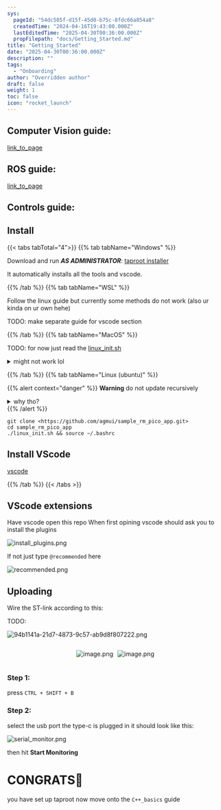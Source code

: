 ```yaml
---
sys:
  pageId: "54dc585f-d15f-45d0-b75c-8fdc66a854a8"
  createdTime: "2024-04-16T19:43:00.000Z"
  lastEditedTime: "2025-04-30T00:36:00.000Z"
  propFilepath: "docs/Getting_Started.md"
title: "Getting_Started"
date: "2025-04-30T00:36:00.000Z"
description: ""
tags:
  - "Onboarding"
author: "Overridden author"
draft: false
weight: 1
toc: false
icon: "rocket_launch"
---
```


## Computer Vision guide:

[link_to_page](86d45bc0-388b-4d26-8848-44f255f73d0e)

## ROS guide:

[link_to_page](3c76c1de-ec8f-46d6-8b0a-294005edc2d5)

## Controls guide:

## Install

{{< tabs tabTotal="4">}}
{{% tab tabName="Windows" %}}

Download and run _**AS ADMINISTRATOR**_: [taproot installer](https://github.com/Thornbots/TeachingFreshies/releases/tag/1.0)

It automatically installs all the tools and vscode.

{{% /tab %}}
{{% tab tabName="WSL" %}}

Follow the linux guide but currently some methods do not work (also ur kinda on ur own hehe)

TODO: make separate guide for vscode section

{{% /tab %}}
{{% tab tabName="MacOS" %}}

TODO: for now just read the [linux_init.sh](https://github.com/agmui/sample_rm_pico_app/blob/main/linux_init.sh)

<details>
<summary>might not work lol</summary>

`brew install libusb pkg-config`

Next install: [vscode](https://code.visualstudio.com/Download)

</details>

{{% /tab %}}
{{% tab tabName="Linux (ubuntu)" %}}

{{% alert context="danger" %}}
**Warning** do not update recursively
<details>
<summary>why tho?</summary>
There are some submodules that may go on for a while (like tinyusb) and I highly
recommend you don't need to get them.
If you want to see what submodules I update just look in `linux_init.sh`
</details>
{{% /alert %}}

```shell
git clone <https://github.com/agmui/sample_rm_pico_app.git>
cd sample_rm_pico_app
./linux_init.sh && source ~/.bashrc
```

## Install VScode

[vscode](https://code.visualstudio.com/Download)

{{% /tab %}}
{{< /tabs >}}

## VScode extensions

Have vscode open this repo
When first opining vscode should ask you to install the plugins

![install_plugins.png](https://prod-files-secure.s3.us-west-2.amazonaws.com/d518164a-d88e-44d1-a4ee-3adb3bd8bce0/89bd30f0-1825-4e77-867b-0a41ce370880/install_plugins.png?X-Amz-Algorithm=AWS4-HMAC-SHA256&X-Amz-Content-Sha256=UNSIGNED-PAYLOAD&X-Amz-Credential=ASIAZI2LB466TEOR35V2%2F20250508%2Fus-west-2%2Fs3%2Faws4_request&X-Amz-Date=20250508T090919Z&X-Amz-Expires=3600&X-Amz-Security-Token=IQoJb3JpZ2luX2VjEMn%2F%2F%2F%2F%2F%2F%2F%2F%2F%2FwEaCXVzLXdlc3QtMiJHMEUCIQDHnJfaFztj5DSu7YIU1h7UzoA%2BF0zuJ3K9Jij7LNGkcgIgEt2jiwI9oylxe0gQMNoy0fUsQIv9vAh1DGkgF00B0BMq%2FwMIchAAGgw2Mzc0MjMxODM4MDUiDOBx462x%2FzjGGE4nVircA7m5Uyc3WCFNoYMpjsTF1N3y0s7z%2FbOBfO5v25qZ1ZAN7rxoKLulXte0r62L1rP%2BAZ0MxZIDKznccGI0kE1oC7%2BpaDJOpe6qVVOBCi%2FDvwde9O%2BAR5sX5Wni3h2oWpCpPMqIhqYCgDbeLSq5gG6ZpbCBMHwOgelpNR17jwXsTg8YGuiETFHeYrJk%2FJAAyj7vqE%2F5PwiYOgui17CY0amAm4iD3IUyNi2M19s1J%2BQY%2F17D1cSGLNMIiLmokXmBfN%2FUTi2NF%2BHL5oVCR6UOMjv5cxV6ye5ZnPDQt32%2BA0IijAf1GY%2FlQNSThZab5rTHF4%2FcrHHNlrBR5fO9NtpsFFRFGQL4YD47uHQQujieWbIILHpb90sJduj3XvnBhcM76bW15WtdtwIqtdnKWQl7zxYMoEzeD4C6jwxM5x8BWLfKFRa3pUHe8AGjoM%2BhZA31B4k33Y%2B4c%2FlhvNZKuYaIlgqMVwLdghvHixIjYiaUrxdq4ARhj3x%2F%2BLDYnDeM4bR14%2BwbU4eh3UCP34Z0YUNa0I89AJrCjzH8XoOCho8NhqVDfYztWGagLn64qwUqlGktWjorV1cuA9s3HizFueyun1rPyumhUb1VT9wD3USonMSddzqZuIy8CvyuvOYx4KGOMOTf8cAGOqUB6I7Mkbx1gcVH8iHNpaiouo3aAG3YEvYawzD2XpmNtAfwquHfzPtAVE7HBLLkoFubbbe00iFq%2FdNqeFP0vm5HFUP9DNBgghxC45CoRgxcEJu8d7203O5h6mz5J5Lw5WEHNwO8DpsilL7DLDO1S2jC6MeMX8YGkl%2Bhk7rXc0Q5tMxmOf4Z9%2BbK5Cj0wo2bsHj7xCvFbX%2BrI6TgmAi90jzVU1TvfSSH&X-Amz-Signature=9b84d552cc366297c8050b6f4879839f7779d4d922c2431b6935dbdb46476179&X-Amz-SignedHeaders=host&x-id=GetObject)

If not just type `@recommended` here  

![recommended.png](https://prod-files-secure.s3.us-west-2.amazonaws.com/d518164a-d88e-44d1-a4ee-3adb3bd8bce0/61e661e9-5d85-4dfc-be0d-8d2097a5e793/recommended.png?X-Amz-Algorithm=AWS4-HMAC-SHA256&X-Amz-Content-Sha256=UNSIGNED-PAYLOAD&X-Amz-Credential=ASIAZI2LB466TEOR35V2%2F20250508%2Fus-west-2%2Fs3%2Faws4_request&X-Amz-Date=20250508T090919Z&X-Amz-Expires=3600&X-Amz-Security-Token=IQoJb3JpZ2luX2VjEMn%2F%2F%2F%2F%2F%2F%2F%2F%2F%2FwEaCXVzLXdlc3QtMiJHMEUCIQDHnJfaFztj5DSu7YIU1h7UzoA%2BF0zuJ3K9Jij7LNGkcgIgEt2jiwI9oylxe0gQMNoy0fUsQIv9vAh1DGkgF00B0BMq%2FwMIchAAGgw2Mzc0MjMxODM4MDUiDOBx462x%2FzjGGE4nVircA7m5Uyc3WCFNoYMpjsTF1N3y0s7z%2FbOBfO5v25qZ1ZAN7rxoKLulXte0r62L1rP%2BAZ0MxZIDKznccGI0kE1oC7%2BpaDJOpe6qVVOBCi%2FDvwde9O%2BAR5sX5Wni3h2oWpCpPMqIhqYCgDbeLSq5gG6ZpbCBMHwOgelpNR17jwXsTg8YGuiETFHeYrJk%2FJAAyj7vqE%2F5PwiYOgui17CY0amAm4iD3IUyNi2M19s1J%2BQY%2F17D1cSGLNMIiLmokXmBfN%2FUTi2NF%2BHL5oVCR6UOMjv5cxV6ye5ZnPDQt32%2BA0IijAf1GY%2FlQNSThZab5rTHF4%2FcrHHNlrBR5fO9NtpsFFRFGQL4YD47uHQQujieWbIILHpb90sJduj3XvnBhcM76bW15WtdtwIqtdnKWQl7zxYMoEzeD4C6jwxM5x8BWLfKFRa3pUHe8AGjoM%2BhZA31B4k33Y%2B4c%2FlhvNZKuYaIlgqMVwLdghvHixIjYiaUrxdq4ARhj3x%2F%2BLDYnDeM4bR14%2BwbU4eh3UCP34Z0YUNa0I89AJrCjzH8XoOCho8NhqVDfYztWGagLn64qwUqlGktWjorV1cuA9s3HizFueyun1rPyumhUb1VT9wD3USonMSddzqZuIy8CvyuvOYx4KGOMOTf8cAGOqUB6I7Mkbx1gcVH8iHNpaiouo3aAG3YEvYawzD2XpmNtAfwquHfzPtAVE7HBLLkoFubbbe00iFq%2FdNqeFP0vm5HFUP9DNBgghxC45CoRgxcEJu8d7203O5h6mz5J5Lw5WEHNwO8DpsilL7DLDO1S2jC6MeMX8YGkl%2Bhk7rXc0Q5tMxmOf4Z9%2BbK5Cj0wo2bsHj7xCvFbX%2BrI6TgmAi90jzVU1TvfSSH&X-Amz-Signature=9738f1addc0450868e133489f69d5aaefb000a80dbfcab02d910cfb6dcf4c3bf&X-Amz-SignedHeaders=host&x-id=GetObject)

## Uploading

Wire the ST-link according to this:

TODO:

![94b1141a-21d7-4873-9c57-ab9d8f807222.png](https://prod-files-secure.s3.us-west-2.amazonaws.com/d518164a-d88e-44d1-a4ee-3adb3bd8bce0/e5fad17d-ab82-4300-9f4c-505ab4b1202c/94b1141a-21d7-4873-9c57-ab9d8f807222.png?X-Amz-Algorithm=AWS4-HMAC-SHA256&X-Amz-Content-Sha256=UNSIGNED-PAYLOAD&X-Amz-Credential=ASIAZI2LB466TEOR35V2%2F20250508%2Fus-west-2%2Fs3%2Faws4_request&X-Amz-Date=20250508T090919Z&X-Amz-Expires=3600&X-Amz-Security-Token=IQoJb3JpZ2luX2VjEMn%2F%2F%2F%2F%2F%2F%2F%2F%2F%2FwEaCXVzLXdlc3QtMiJHMEUCIQDHnJfaFztj5DSu7YIU1h7UzoA%2BF0zuJ3K9Jij7LNGkcgIgEt2jiwI9oylxe0gQMNoy0fUsQIv9vAh1DGkgF00B0BMq%2FwMIchAAGgw2Mzc0MjMxODM4MDUiDOBx462x%2FzjGGE4nVircA7m5Uyc3WCFNoYMpjsTF1N3y0s7z%2FbOBfO5v25qZ1ZAN7rxoKLulXte0r62L1rP%2BAZ0MxZIDKznccGI0kE1oC7%2BpaDJOpe6qVVOBCi%2FDvwde9O%2BAR5sX5Wni3h2oWpCpPMqIhqYCgDbeLSq5gG6ZpbCBMHwOgelpNR17jwXsTg8YGuiETFHeYrJk%2FJAAyj7vqE%2F5PwiYOgui17CY0amAm4iD3IUyNi2M19s1J%2BQY%2F17D1cSGLNMIiLmokXmBfN%2FUTi2NF%2BHL5oVCR6UOMjv5cxV6ye5ZnPDQt32%2BA0IijAf1GY%2FlQNSThZab5rTHF4%2FcrHHNlrBR5fO9NtpsFFRFGQL4YD47uHQQujieWbIILHpb90sJduj3XvnBhcM76bW15WtdtwIqtdnKWQl7zxYMoEzeD4C6jwxM5x8BWLfKFRa3pUHe8AGjoM%2BhZA31B4k33Y%2B4c%2FlhvNZKuYaIlgqMVwLdghvHixIjYiaUrxdq4ARhj3x%2F%2BLDYnDeM4bR14%2BwbU4eh3UCP34Z0YUNa0I89AJrCjzH8XoOCho8NhqVDfYztWGagLn64qwUqlGktWjorV1cuA9s3HizFueyun1rPyumhUb1VT9wD3USonMSddzqZuIy8CvyuvOYx4KGOMOTf8cAGOqUB6I7Mkbx1gcVH8iHNpaiouo3aAG3YEvYawzD2XpmNtAfwquHfzPtAVE7HBLLkoFubbbe00iFq%2FdNqeFP0vm5HFUP9DNBgghxC45CoRgxcEJu8d7203O5h6mz5J5Lw5WEHNwO8DpsilL7DLDO1S2jC6MeMX8YGkl%2Bhk7rXc0Q5tMxmOf4Z9%2BbK5Cj0wo2bsHj7xCvFbX%2BrI6TgmAi90jzVU1TvfSSH&X-Amz-Signature=a86faa6446b4745d26d96230bcb7f81da5c17ef6804ce6bd88d3df8ab7742895&X-Amz-SignedHeaders=host&x-id=GetObject)

<div style="display: flex;flex-direction: row; column-gap:10px; max-width: 630px;justify-content: center;">
<div>

![image.png](https://prod-files-secure.s3.us-west-2.amazonaws.com/d518164a-d88e-44d1-a4ee-3adb3bd8bce0/210ecb78-1116-4d7b-b9b7-2292f66fa2c2/image.png?X-Amz-Algorithm=AWS4-HMAC-SHA256&X-Amz-Content-Sha256=UNSIGNED-PAYLOAD&X-Amz-Credential=ASIAZI2LB466WQZSVIPB%2F20250508%2Fus-west-2%2Fs3%2Faws4_request&X-Amz-Date=20250508T090924Z&X-Amz-Expires=3600&X-Amz-Security-Token=IQoJb3JpZ2luX2VjEMn%2F%2F%2F%2F%2F%2F%2F%2F%2F%2FwEaCXVzLXdlc3QtMiJGMEQCIGv7D93u%2F%2FGUt79KTOSiPN9HEE%2FCNXKpBmmer8B9diNGAiBn7q%2FyfPTxjgYsdjzlCA47tUzFgoWi6tVcV3ZEtF9JNir%2FAwhyEAAaDDYzNzQyMzE4MzgwNSIMA806Ojq6w8QyOmcxKtwDN%2FGuOnWqHqTQE5jZ%2FEImrFBkPZPGeCApPMIEV6OF7zLW30hVJko2JJdQrLKCwKluILyXz44Q73Zv8I767n5Q2dJHIRAYyYdiqNXTWsS6I899Zha0VM3m65FCBV1HzsGZoJFBFrut5brBsw4A1bI41e2FYxYQ60ENleH9N6ij0S%2FOQ9A%2Fyzohc2fpGXhoo7S3PySBdVcZX16R0NqZCDLjATwIIsNl1bl9cAoxWDeis49kr1X3JpACPCZ5Jq6j8WYQVmmB4j4oQikSmndbyDcmLA%2BB%2BkXHUP9d3jLoRiY4DS%2FUUuEj0F0Iw%2BvDIRRDqmxHWBKYj8AFXCfn0YP0GUXn9lDKMqhgilqsFg%2Fl6WOSMYNGm4by5hLHpvkLpTd84rA4F%2BVBBLUtFqypIvEcPTWLuiCiwmAA6VrsdewFWSbX8w6e%2BOiNoJgkaEALgBb%2BxhjSdwRbQceWYdGVAyBPr5wRXhzA1NMlZimGq%2BejH72a2W0dyPe7WOcmaZCrjIyvkL1yShuuH%2FjV5CZmqoiEGFRw4L8DMU1UW1vXq7K3iuT6FVGqH7vBDIsW%2BG2vsCrk6j1xoV0G2jZwB%2BLTtinFr8OJyWvQp1SAeW5nZFUT4gyE3%2FBV0SsJ15n1MsS1MgAw%2FN%2FxwAY6pgE49RBDHuNNM%2Bi73yQxCyPpbsY3FW2JlGKD6b1agWPQdjVWHS6m7cy2mptqvmnAKmc8gmgpDxi7iB1K4LxysdH8vKxNhmpAgiiYrwWkVB7ms4e3bJLApKPzYCVm2%2BH1ExOcwQhyIAOKRZGW7JEqHZ0zMA%2Bq%2Bfap2MJWmPV0L3njrh7yUG0zudVKys7%2BTx50fE7oxrZlEA1NlVgAICq%2FE1W%2FToIkLVG6&X-Amz-Signature=774f15fd95b6ee6d471d3fbab5c964b39c3b3dd16cfa3cd0a61a0b16c07a65f7&X-Amz-SignedHeaders=host&x-id=GetObject)

</div>
<div>

![image.png](https://prod-files-secure.s3.us-west-2.amazonaws.com/d518164a-d88e-44d1-a4ee-3adb3bd8bce0/33a0fd0f-8ca6-4a86-8e09-26e95ded1fff/image.png?X-Amz-Algorithm=AWS4-HMAC-SHA256&X-Amz-Content-Sha256=UNSIGNED-PAYLOAD&X-Amz-Credential=ASIAZI2LB4662E3FSP4W%2F20250508%2Fus-west-2%2Fs3%2Faws4_request&X-Amz-Date=20250508T090924Z&X-Amz-Expires=3600&X-Amz-Security-Token=IQoJb3JpZ2luX2VjEMn%2F%2F%2F%2F%2F%2F%2F%2F%2F%2FwEaCXVzLXdlc3QtMiJIMEYCIQCMRpCzZxH1VdWDN2CnFYKN2PZGssY7wYS6KX7Ql5lYrAIhAO25XhgTTKIpCsVlRfRbvz%2BqYavfVy5BcETsmUeaTDdWKv8DCHIQABoMNjM3NDIzMTgzODA1IgyVu%2BZvzznUfTWsbCAq3AOrpFKiruFzikS%2FL8gQVuN4VHFsG%2FTVgQXPwx0l4FI3bH2knkZ16KUvgxlHctW57f1q8p7QannRyFnXSW3GjIFZcBxF4WHjMocsi5nBPtQTPVSy6uJpNESLB3HSQCctcmwCixlfXzkTOgSPNMvAjkztOR3rmKYGim7I4%2Bmk8lbkvHByVLhwOtstlmEagDCekWvkDU5Oi%2FvQ4IoWMzqC%2BPM0RsKbwgDeQE3COZWdeNADO7CHimroNiBOsonfPp0fY8KYlsNiJjYJSjq9R5TfqLAqWb42cR87A8dVGKFbLn%2BI9YKuSzuHtNyl7ZwWor5euAA8Zeo2FH2yoYNNCLGH5FKHjVC41BmY1XNhqFxxOgjPBIMNbud%2BgwJYa0cD7SuLRz48SZnjXpudMWRzuloW71kGBtCJqGNH8%2Bhicn3Tb%2FN0IclhZ3XEiwQb9q5I0LR%2B8O3yt1KvyJMUUNMI%2F95Dh%2BwmkA9PHSjGqCZcl2ELO6aButxmoSzDrRZDjn%2FQ1kNCk%2ByaJMsaqmPOS9N0oTftE%2BneoG9WqoWfqcp19%2FfPZeHeQ3jH3qxI0mAksBqcpNwwmOpV3dSofEafGJ52K0QqB0SBhjg2j5GMshFV038WnSWwJ9Q1H2%2BPRn5b2Ka9TDD74PHABjqkAS%2F%2FaO%2Ff5%2FhR8NwWOhK9cnZj2C35nHXGhQ4%2FOjm48M2kt4P25T1%2Fv%2BXI4x81T1r4DPk66EztEpJHtHH0qZXw6RrWNJwtsdv%2F6ztSdZpfytTxCem5e4AjkAxBE1FSdBsPy8dIfJVIAdB727za5NRiayBPYBDLNEVj%2BWOClrVt13uk%2FPv%2BvXfzBfTz32jDhN8o6JbpFtSwU6Y%2BXw4e2eX5TDr7xHoE&X-Amz-Signature=b79fcfa530f615fd3c221712361903b9a9f5f9801e6018614f68debcf817a934&X-Amz-SignedHeaders=host&x-id=GetObject)

</div>
</div>

### Step 1:

press `CTRL + SHIFT + B`

### Step 2:

select the usb port the type-c is plugged in it should look like this:

![serial_monitor.png](https://prod-files-secure.s3.us-west-2.amazonaws.com/d518164a-d88e-44d1-a4ee-3adb3bd8bce0/f03f4774-05d4-4393-b6a0-d5efb6d315ab/serial_monitor.png?X-Amz-Algorithm=AWS4-HMAC-SHA256&X-Amz-Content-Sha256=UNSIGNED-PAYLOAD&X-Amz-Credential=ASIAZI2LB466TEOR35V2%2F20250508%2Fus-west-2%2Fs3%2Faws4_request&X-Amz-Date=20250508T090919Z&X-Amz-Expires=3600&X-Amz-Security-Token=IQoJb3JpZ2luX2VjEMn%2F%2F%2F%2F%2F%2F%2F%2F%2F%2FwEaCXVzLXdlc3QtMiJHMEUCIQDHnJfaFztj5DSu7YIU1h7UzoA%2BF0zuJ3K9Jij7LNGkcgIgEt2jiwI9oylxe0gQMNoy0fUsQIv9vAh1DGkgF00B0BMq%2FwMIchAAGgw2Mzc0MjMxODM4MDUiDOBx462x%2FzjGGE4nVircA7m5Uyc3WCFNoYMpjsTF1N3y0s7z%2FbOBfO5v25qZ1ZAN7rxoKLulXte0r62L1rP%2BAZ0MxZIDKznccGI0kE1oC7%2BpaDJOpe6qVVOBCi%2FDvwde9O%2BAR5sX5Wni3h2oWpCpPMqIhqYCgDbeLSq5gG6ZpbCBMHwOgelpNR17jwXsTg8YGuiETFHeYrJk%2FJAAyj7vqE%2F5PwiYOgui17CY0amAm4iD3IUyNi2M19s1J%2BQY%2F17D1cSGLNMIiLmokXmBfN%2FUTi2NF%2BHL5oVCR6UOMjv5cxV6ye5ZnPDQt32%2BA0IijAf1GY%2FlQNSThZab5rTHF4%2FcrHHNlrBR5fO9NtpsFFRFGQL4YD47uHQQujieWbIILHpb90sJduj3XvnBhcM76bW15WtdtwIqtdnKWQl7zxYMoEzeD4C6jwxM5x8BWLfKFRa3pUHe8AGjoM%2BhZA31B4k33Y%2B4c%2FlhvNZKuYaIlgqMVwLdghvHixIjYiaUrxdq4ARhj3x%2F%2BLDYnDeM4bR14%2BwbU4eh3UCP34Z0YUNa0I89AJrCjzH8XoOCho8NhqVDfYztWGagLn64qwUqlGktWjorV1cuA9s3HizFueyun1rPyumhUb1VT9wD3USonMSddzqZuIy8CvyuvOYx4KGOMOTf8cAGOqUB6I7Mkbx1gcVH8iHNpaiouo3aAG3YEvYawzD2XpmNtAfwquHfzPtAVE7HBLLkoFubbbe00iFq%2FdNqeFP0vm5HFUP9DNBgghxC45CoRgxcEJu8d7203O5h6mz5J5Lw5WEHNwO8DpsilL7DLDO1S2jC6MeMX8YGkl%2Bhk7rXc0Q5tMxmOf4Z9%2BbK5Cj0wo2bsHj7xCvFbX%2BrI6TgmAi90jzVU1TvfSSH&X-Amz-Signature=dfb445f9697bfd28ce78a8dd8efa4d3cfa64ac87acaa4c0a3ed5105cc1833f1b&X-Amz-SignedHeaders=host&x-id=GetObject)

then hit **Start Monitoring**

# CONGRATS🎉

you have set up taproot now move onto the `C++_basics` guide

